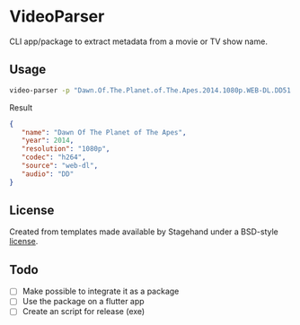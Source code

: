 # VideoParser

CLI app/package to extract metadata from a movie or TV show name.

## Usage

```bash
video-parser -p "Dawn.Of.The.Planet.of.The.Apes.2014.1080p.WEB-DL.DD51.H264-RARBG
```

Result
```json
{
   "name": "Dawn Of The Planet of The Apes",
   "year": 2014,
   "resolution": "1080p",
   "codec": "h264",
   "source": "web-dl",
   "audio": "DD"
}
```

## License

Created from templates made available by Stagehand under a BSD-style
[license](https://github.com/dart-lang/stagehand/blob/master/LICENSE).

## Todo

- [ ] Make possible to integrate it as a package
- [ ] Use the package on a flutter app
- [ ] Create an script for release (exe)
